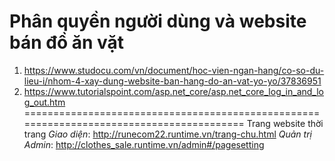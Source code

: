 # Phân quyền người dùng và website bán đồ ăn vặt
1. https://www.studocu.com/vn/document/hoc-vien-ngan-hang/co-so-du-lieu-i/nhom-4-xay-dung-website-ban-hang-do-an-vat-yo-yo/37836951
2. https://www.tutorialspoint.com/asp.net_core/asp.net_core_log_in_and_log_out.htm
=========================================================================================
Trang website thời trang
_Giao diện_: http://runecom22.runtime.vn/trang-chu.html
_Quản trị Admin_: http://clothes_sale.runtime.vn/admin#/pagesetting
